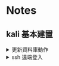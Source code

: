 # Notes

## kali 基本建置

<details>
  <summary>更新資料庫動作</summary>
* sudo apt update
* sudo apt upgrade & sudo apt dist-upgrade
* sudo apt autoremove

</details>
<details>
  <summary>ssh 遠端登入</summary>
```console
:~$ sudo apt update
:~$ sudo apt upgrade & sudo apt dist-upgrade
:~$ sudo apt autoremove
```
</details>

